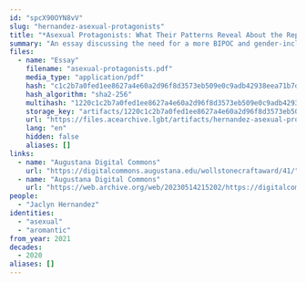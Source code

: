 ```yaml
---
id: "spcX90OYN8vV"
slug: "hernandez-asexual-protagonists"
title: "*Asexual Protagonists: What Their Patterns Reveal About the Representation of Asexuality*"
summary: "An essay discussing the need for a more BIPOC and gender-inclusive representation of asexuality in fiction literature"
files:
  - name: "Essay"
    filename: "asexual-protagonists.pdf"
    media_type: "application/pdf"
    hash: "c1c2b7a0fed1ee8627a4e60a2d96f8d3573eb509e0c9adb42938eea71b7dd732"
    hash_algorithm: "sha2-256"
    multihash: "1220c1c2b7a0fed1ee8627a4e60a2d96f8d3573eb509e0c9adb42938eea71b7dd732"
    storage_key: "artifacts/1220c1c2b7a0fed1ee8627a4e60a2d96f8d3573eb509e0c9adb42938eea71b7dd732"
    url: "https://files.acearchive.lgbt/artifacts/hernandez-asexual-protagonists/asexual-protagonists.pdf"
    lang: "en"
    hidden: false
    aliases: []
links:
  - name: "Augustana Digital Commons"
    url: "https://digitalcommons.augustana.edu/wollstonecraftaward/41/"
  - name: "Augustana Digital Commons"
    url: "https://web.archive.org/web/20230514215202/https://digitalcommons.augustana.edu/wollstonecraftaward/41/"
people:
  - "Jaclyn Hernandez"
identities:
  - "asexual"
  - "aromantic"
from_year: 2021
decades:
  - 2020
aliases: []
---
```

